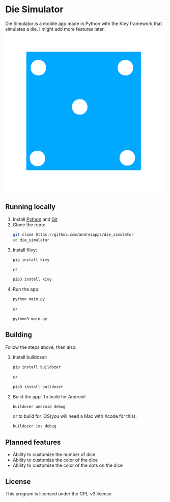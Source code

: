 # Die Simulator
Die Simulator is a mobile app made in Python with the Kivy framework that simulates a die. I might add more features later.
![Die Simulator](icon.png)

## Running locally
1. Install [Python](https://python.org/download) and [Git](https://git-scm.com/install)
2. Clone the repo:
   ```bash
   git clone https://github.com/andreiapps/die_simulator
   cd die_simulator
   ```
3. Install Kivy:
   ```bash
   pip install kivy
   ```
   or
   ```bash
   pip3 install kivy
   ```
4. Run the app:
   ```bash
   python main.py
   ```
   or
   ```bash
   python3 main.py
   ```

## Building
Follow the steps above, then also:
1. Install buildozer:
   ```bash
   pip install buildozer
   ```
   or
   ```bash
   pip3 install buildozer
   ```
2. Build the app:
   To build for Android:
   ```bash
   buildozer android debug
   ```
   or to build for iOS(you will need a Mac with Xcode for this):
   ```bash
   buildozer ios debug
   ```

## Planned features
- Ability to customize the number of dice
- Ability to customize the color of the dice
- Ability to customize the color of the dots on the dice

## License
This program is licensed under the GPL-v3 license
